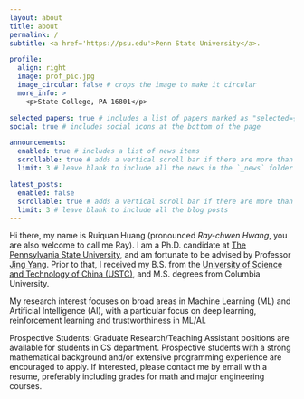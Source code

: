 ```yaml
---
layout: about
title: about
permalink: /
subtitle: <a href='https://psu.edu'>Penn State University</a>.

profile:
  align: right
  image: prof_pic.jpg
  image_circular: false # crops the image to make it circular
  more_info: >
    <p>State College, PA 16801</p>

selected_papers: true # includes a list of papers marked as "selected={true}"
social: true # includes social icons at the bottom of the page

announcements:
  enabled: true # includes a list of news items
  scrollable: true # adds a vertical scroll bar if there are more than 3 news items
  limit: 3 # leave blank to include all the news in the `_news` folder

latest_posts:
  enabled: false
  scrollable: true # adds a vertical scroll bar if there are more than 3 new posts items
  limit: 3 # leave blank to include all the blog posts
---
```


Hi there, my name is Ruiquan Huang (pronounced *Ray-chwen Hwang*, you are also welcome to call me Ray). I am a Ph.D. candidate at [The Pennsylvania State University](https://psu.edu), and am fortunate to be advised by Professor [Jing Yang](https://jing-yang7.github.io/). Prior to that, I received my B.S. from the [University of Science and Technology of China (USTC)](https://en.ustc.edu.cn/), and M.S. degrees from Columbia University.

My research interest focuses on broad areas in Machine Learning (ML) and Artificial Intelligence (AI), with a particular focus on deep learning, reinforcement learning and trustworthiness in ML/AI.

Prospective Students: Graduate Research/Teaching Assistant positions are available for students in CS department. Prospective students with a strong mathematical background and/or extensive programming experience are encouraged to apply. If interested, please contact me by email with a resume, preferably including grades for math and major engineering courses.


